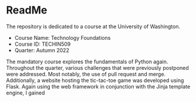 # ReadMe
The repository is dedicated to a course at the University of Washington.
* Course Name: Technology Foundations
* Course ID: TECHIN509
* Quarter: Autumn 2022

The mandatory course explores the fundamentals of Python again. Throughout the quarter, various challenges that were previously postponed were addressed. Most notably, the use of pull request and merge. Additionally, a website hosting the tic-tac-toe game was developed using Flask. Again using the web framework in conjunction with the Jinja template engine, I gained